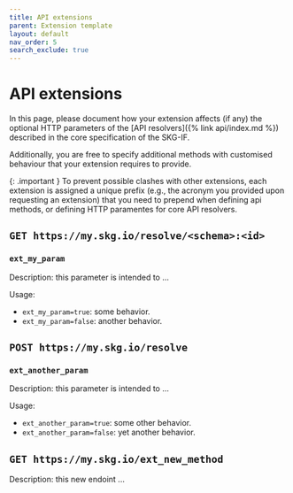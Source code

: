 ```yaml
---
title: API extensions
parent: Extension template
layout: default
nav_order: 5
search_exclude: true
---
```


# API extensions

In this page, please document how your extension affects (if any) the optional HTTP parameters of the [API resolvers]({% link api/index.md %}) described in the core specification of the SKG-IF.

Additionally, you are free to specify additional methods with customised behaviour that your extension requires to provide.

{: .important }
To prevent possible clashes with other extensions, each extension is assigned a unique prefix (e.g., the acronym you provided upon requesting an extension) that you need to prepend when defining api methods, or defining HTTP paramentes for core API resolvers.

## `GET https://my.skg.io/resolve/<schema>:<id>`

### `ext_my_param`
Description: this parameter is intended to ...

Usage: 
- `ext_my_param=true`: some behavior.
- `ext_my_param=false`: another behavior.


## `POST https://my.skg.io/resolve`

### `ext_another_param`
Description: this parameter is intended to ...

Usage: 
- `ext_another_param=true`: some other behavior.
- `ext_another_param=false`: yet another behavior.


## `GET https://my.skg.io/ext_new_method`
Description: this new endoint ... 
